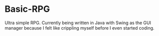 Basic-RPG
=========

Ultra simple RPG. Currently being written in Java with Swing as the GUI manager because I felt like crippling myself before I even started coding.
